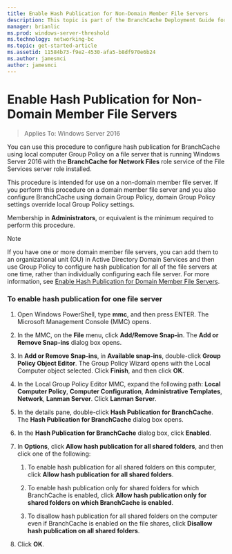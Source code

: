 ```yaml
---
title: Enable Hash Publication for Non-Domain Member File Servers
description: This topic is part of the BranchCache Deployment Guide for Windows Server 2016, which demonstrates how to deploy BranchCache in distributed and hosted cache modes to optimize WAN bandwidth usage in branch offices
manager: brianlic
ms.prod: windows-server-threshold
ms.technology: networking-bc
ms.topic: get-started-article
ms.assetid: 11584b73-f9e2-4530-afa5-b8df970e6b24
ms.author: jamesmci
author: jamesmci
---
```

# Enable Hash Publication for Non-Domain Member File Servers

>Applies To: Windows Server 2016

You can use this procedure to configure hash publication for BranchCache using local computer Group Policy on a file server that is running Windows Server 2016 with the **BranchCache for Network Files** role service of the File Services server role installed.  
  
This procedure is intended for use on a non-domain member file server. If you perform this procedure on a domain member file server and you also configure BranchCache using domain Group Policy, domain Group Policy settings override local Group Policy settings.  
  
Membership in **Administrators**, or equivalent is the minimum required to perform this procedure.  
  
> [!NOTE]  
> If you have one or more domain member file servers, you can add them to an organizational unit (OU) in Active Directory Domain Services and then use Group Policy to configure hash publication for all of the file servers at one time, rather than individually configuring each file server. For more information, see [Enable Hash Publication for Domain Member File Servers](../../branchcache/deploy/Enable-Hash-Publication-for-Domain-Member-File-Servers.md).  
  
### To enable hash publication for one file server  
  
1.  Open Windows PowerShell, type **mmc**, and then press ENTER. The Microsoft Management Console (MMC) opens.  
  
2.  In the MMC, on the **File** menu, click **Add/Remove Snap-in**. The **Add or Remove Snap-ins** dialog box opens.  
  
3.  In **Add or Remove Snap-ins**, in **Available snap-ins**, double-click **Group Policy Object Editor**. The Group Policy Wizard opens with the Local Computer object selected. Click **Finish**, and then click **OK**.  
  
4.  In the Local Group Policy Editor MMC, expand the following path: **Local Computer Policy**, **Computer Configuration**, **Administrative Templates**, **Network**, **Lanman Server**. Click **Lanman Server**.  
  
5.  In the details pane, double-click **Hash Publication for BranchCache**. The **Hash Publication for BranchCache** dialog box opens.  
  
6.  In the **Hash Publication for BranchCache** dialog box, click **Enabled**.  
  
7.  In **Options**, click **Allow hash publication for all shared folders**, and then click one of the following:  
  
    1.  To enable hash publication for all shared folders on this computer, click **Allow hash publication for all shared folders**.  
  
    2.  To enable hash publication only for shared folders for which BranchCache is enabled, click **Allow hash publication only for shared folders on which BranchCache is enabled**.  
  
    3.  To disallow hash publication for all shared folders on the computer even if BranchCache is enabled on the file shares, click **Disallow hash publication on all shared folders**.  
  
8.  Click **OK**.  
  


